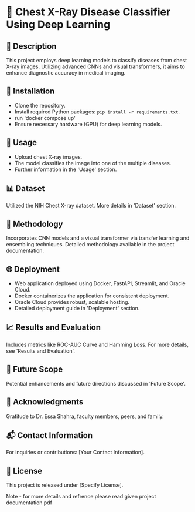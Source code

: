 # 🏥 Chest X-Ray Disease Classifier Using Deep Learning

## 📌 Description
This project employs deep learning models to classify diseases from chest X-ray images. Utilizing advanced CNNs and visual transformers, it aims to enhance diagnostic accuracy in medical imaging.

## 🔨 Installation
- Clone the repository.
- Install required Python packages: `pip install -r requirements.txt`.
- run 'docker compose up'
- Ensure necessary hardware (GPU) for deep learning models.

## 🚀 Usage
- Upload chest X-ray images.
- The model classifies the image into one of the multiple diseases.
- Further information in the 'Usage' section.

## 📊 Dataset
Utilized the NIH Chest X-ray dataset. More details in 'Dataset' section.

## 🧬 Methodology
Incorporates CNN models and a visual transformer via transfer learning and ensembling techniques. Detailed methodology available in the project documentation.

## 🌐 Deployment
- Web application deployed using Docker, FastAPI, Streamlit, and Oracle Cloud.
- Docker containerizes the application for consistent deployment.
- Oracle Cloud provides robust, scalable hosting.
- Detailed deployment guide in 'Deployment' section.

## 📈 Results and Evaluation
Includes metrics like ROC-AUC Curve and Hamming Loss. For more details, see 'Results and Evaluation'.

## 🔭 Future Scope
Potential enhancements and future directions discussed in 'Future Scope'.

## 🙏 Acknowledgments
Gratitude to Dr. Essa Shahra, faculty members, peers, and family.

## 📬 Contact Information
For inquiries or contributions: [Your Contact Information].

## 📜 License
This project is released under [Specify License].

Note - for more details and refrence please read given project documentation pdf
